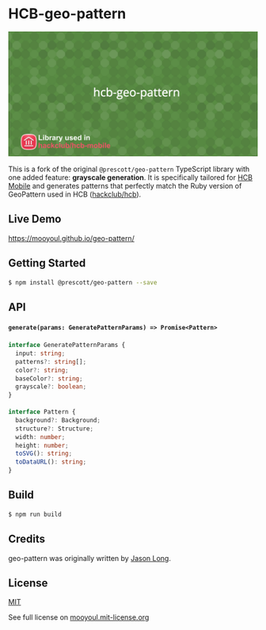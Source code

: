 # HCB-geo-pattern

![Cover Image](./assets/cover.png)

This is a fork of the original `@prescott/geo-pattern` TypeScript library with one added feature: **grayscale generation**. It is specifically tailored for [HCB Mobile](https://github.com/hackclub/hcb-mobile) and generates patterns that perfectly match the Ruby version of GeoPattern used in HCB ([hackclub/hcb](https://github.com/hackclub/hcb)).

## Live Demo

https://mooyoul.github.io/geo-pattern/


## Getting Started

```bash
$ npm install @prescott/geo-pattern --save
```

## API

#### `generate(params: GeneratePatternParams) => Promise<Pattern>`

```typescript
interface GeneratePatternParams {
  input: string;
  patterns?: string[];
  color?: string;
  baseColor?: string;
  grayscale?: boolean;
}

interface Pattern {
  background?: Background;
  structure?: Structure;
  width: number;
  height: number;
  toSVG(): string;
  toDataURL(): string;
}
```


## Build

```bash
$ npm run build
```

## Credits

geo-pattern was originally written by [Jason Long](https://github.com/jasonlong). 

## License
[MIT](LICENSE)

See full license on [mooyoul.mit-license.org](http://mooyoul.mit-license.org/)

